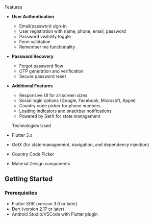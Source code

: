 Features

- **User Authentication**
  - Email/password sign-in
  - User registration with name, phone, email, password
  - Password visibility toggle
  - Form validation
  - Remember me functionality

- **Password Recovery**
  - Forgot password flow
  - OTP generation and verification
  - Secure password reset

- **Additional Features**
  - Responsive UI for all screen sizes
  - Social login options (Google, Facebook, Microsoft, Apple)
  - Country code picker for phone numbers
  - Loading indicators and snackbar notifications
  - Powered by GetX for state management

   Technologies Used

- Flutter 3.x
- GetX (for state management, navigation, and dependency injection)
- Country Code Picker
- Material Design components

## Getting Started

### Prerequisites

- Flutter SDK (version 3.0 or later)
- Dart (version 2.17 or later)
- Android Studio/VSCode with Flutter plugin 

